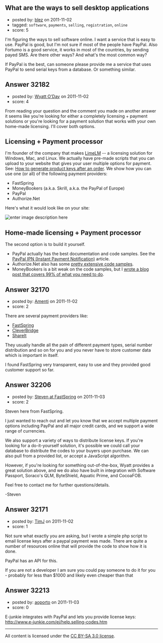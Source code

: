 ## What are the ways to sell desktop applications

- posted by: [blez](https://stackexchange.com/users/-1/14175-blez) on 2011-11-02
- tagged: `software`, `payments`, `selling`, `registration`, `online`
- score: 5

I'm figuring the ways to sell software online. I want a service that is easy to use. PayPal is good, but I'm not sure if most of the people have PayPal. Also Fortumo is a good service, it works in most of the countries, by sending payed SMS. Are there other ways? And what's the most common way?

If PayPal is the best, can someone please provide me a service that uses PayPal to send serial keys from a database. Or something similar.



## Answer 32182

- posted by: [Wyatt O'Day](https://stackexchange.com/users/-1/5714-wyatt-o-day) on 2011-11-02
- score: 4

<p>From reading your question and the comment you made on another answer it seems like you're looking for either a completely licensing + payment solutions or you're looking for a payment solution that works with your own home-made licensing. I'll cover both options.</p>

<h2>Licensing + Payment processor</h2>

<p>I'm founder of the company that makes <a href="http://wyday.com/limelm/" rel="nofollow">LimeLM</a> -- a licensing solution for Windows, Mac, and Linux. We actually have pre-made scripts that you can upload to your website that gives your user multiple options for payment. See: <a href="http://wyday.com/limelm/help/how-to-generate-product-keys-after-order/" rel="nofollow">How to generate product keys after an order</a>. We show how you can use one (or all) of the following payment providers:</p>

<ul>
<li>FastSpring</li>
<li>MoneyBookers (a.k.a. Skrill, a.k.a. the PayPal of Europe)</li>
<li>PayPal</li>
<li>Authorize.Net</li>
</ul>

<p>Here's what it would look like on your site:</p>

<p><img src="http://i.stack.imgur.com/gJI9H.png" alt="enter image description here"></p>

<h2>Home-made licensing + Payment processor</h2>

<p>The second option is to build it yourself.</p>

<ul>
<li>PayPal actually has the best documentation and code samples. See the <a href="https://www.paypal.com/ipn" rel="nofollow">PayPal IPN (Instant Payment Notification)</a> article.</li>
<li>Authorize.Net also has some <a href="http://developer.authorize.net/downloads/samplecode" rel="nofollow">pretty extensive code samples</a>.</li>
<li>MoneyBookers is a bit weak on the code samples, but I <a href="http://wyday.com/blog/2011/automate-moneybookers-skrill-using-status_url-ipn-php-asp-net/" rel="nofollow">wrote a blog post that covers 99% of what you need to do</a>.</li>
</ul>



## Answer 32170

- posted by: [Amenti](https://stackexchange.com/users/-1/9272-amenti) on 2011-11-02
- score: 2

<p>There are several payment providers like:</p>

<ul>
<li><a href="http://www.fastspring.com/" rel="nofollow">FastSpring</a></li>
<li><a href="http://www.cleverbridge.com/corporate/" rel="nofollow">CleverBridge</a></li>
<li><a href="http://www.shareit.com/" rel="nofollow">ShareIt</a></li>
</ul>

<p>They usually handle all the pain of different payment types, serial number distribution and so on for you and you never have to store customer data  which is important in itself.</p>

<p>I found FastSpring very transparent, easy to use and they provided good customer support so far.</p>



## Answer 32206

- posted by: [Steven at FastSpring](https://stackexchange.com/users/-1/14199-steven-at-fastspring) on 2011-11-03
- score: 2

Steven here from FastSpring.  

I just wanted to reach out and let you know that we accept multiple payment options including PayPal and all major credit cards, and we support a wide range of currencies.

We also support a variety of ways to distribute license keys.  If you're looking for a do-it-yourself solution, it's possible we could call your database to distribute the codes to your buyers upon purchase.  We can also pull from a provided list, or accept a JavaScript algorithm.

However, if you're looking for something out-of-the-box, Wyatt provides a great solution above, and we do also have built in integration with Software Passport, Soraco's QLM, ByteShield, Aquatic Prime, and CocoaFOB.

Feel free to contact me for further questions/details.

-Steven


## Answer 32171

- posted by: [TimJ](https://stackexchange.com/users/-1/1172-timj) on 2011-11-02
- score: 1

Not sure what exactly you are asking, but I wrote a simple php script to email license keys after a paypal payment was made.  There are quite a number of resources online that will provide the code to show how it is done.

PayPal has an API for this.

If you are not a developer I am sure you could pay someone to do it for you - probably for less than $1000 and likely even cheaper than that


## Answer 32213

- posted by: [aoporto](https://stackexchange.com/users/-1/11579-aoporto) on 2011-11-03
- score: 0

E-junkie integrates with PayPal and lets you provide license keys: http://www.e-junkie.com/ej/help.selling-codes.htm



---

All content is licensed under the [CC BY-SA 3.0 license](https://creativecommons.org/licenses/by-sa/3.0/).
